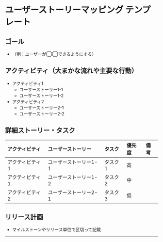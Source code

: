 # ユーザーストーリーマッピング テンプレート

## ゴール
- （例：ユーザーが◯◯できるようにする）

## アクティビティ（大まかな流れや主要な行動）
- アクティビティ1
  - ユーザーストーリー1-1
  - ユーザーストーリー1-2
- アクティビティ2
  - ユーザーストーリー2-1
  - ユーザーストーリー2-2

## 詳細ストーリー・タスク
| アクティビティ | ユーザーストーリー | タスク | 優先度 | 備考 |
|:---|:---|:---|:---|:---|
| アクティビティ1 | ユーザーストーリー1-1 | タスク1 | 高 |  |
| アクティビティ1 | ユーザーストーリー1-2 | タスク2 | 中 |  |
| アクティビティ2 | ユーザーストーリー2-1 | タスク3 | 低 |  |

## リリース計画
- マイルストーンやリリース単位で区切って記載

---

